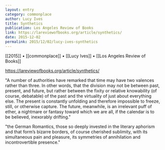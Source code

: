 ```yaml
---
layout: entry
category: commonplace
author: Lucy Ives
title: Synthetics
publication: Los Angeles Review of Books
link: https://lareviewofbooks.org/article/synthetics/
date: 2015-12-02
permalink: 2015/12/02/lucy-ives-synthetics
---
```


[[2015]] • [[commonplace]] • [[Lucy Ives]] • [[Los Angeles Review of Books]]

https://lareviewofbooks.org/article/synthetics/

"A number of authorities have remarked that time may have two valences rather than three. In other words, that the division may not be between past, present, and future, but rather between the fixity or relative knowability (of course, debatable) of the past and the virtuality of just about everything else. The present is constantly unfolding and therefore impossible to freeze, still, or otherwise capture. The future, meanwhile, is an irrelevant puff of ether, a nightmare or fantasy toward which we are all, if the calendar is to be believed, inexorably drifting."

"the German Romantics, those so deeply invested in the literary aphorism and that form’s bizarre borders, of course cherished sublimity, with its simultaneous pain and pleasure, its symmetries of annihilation and incontrovertible presence."
